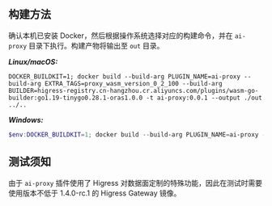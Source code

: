 ## 构建方法

确认本机已安装 Docker，然后根据操作系统选择对应的构建命令，并在 `ai-proxy` 目录下执行。构建产物将输出至 `out` 目录。

***Linux/macOS:***

```shell
DOCKER_BUILDKIT=1; docker build --build-arg PLUGIN_NAME=ai-proxy --build-arg EXTRA_TAGS=proxy_wasm_version_0_2_100 --build-arg BUILDER=higress-registry.cn-hangzhou.cr.aliyuncs.com/plugins/wasm-go-builder:go1.19-tinygo0.28.1-oras1.0.0 -t ai-proxy:0.0.1 --output ./out ../..
```

***Windows:***

```powershell
$env:DOCKER_BUILDKIT=1; docker build --build-arg PLUGIN_NAME=ai-proxy --build-arg EXTRA_TAGS=proxy_wasm_version_0_2_100 --build-arg BUILDER=higress-registry.cn-hangzhou.cr.aliyuncs.com/plugins/wasm-go-builder:go1.19-tinygo0.28.1-oras1.0.0 -t ai-proxy:0.0.1 --output .\out ..\..
```
## 测试须知

由于 `ai-proxy` 插件使用了 Higress 对数据面定制的特殊功能，因此在测试时需要使用版本不低于 1.4.0-rc.1 的 Higress Gateway 镜像。